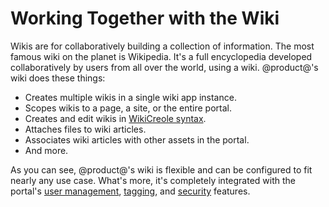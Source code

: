 # Working Together with the Wiki [](id=working-together-with-the-wiki)

Wikis are for collaboratively building a collection of information. The most
famous wiki on the planet is Wikipedia. It's a full encyclopedia developed
collaboratively by users from all over the world, using a wiki. @product@'s wiki
does these things: 

-   Creates multiple wikis in a single wiki app instance. 
-   Scopes wikis to a page, a site, or the entire portal. 
-   Creates and edit wikis in 
    [WikiCreole syntax](http://www.wikicreole.org/). 
-   Attaches files to wiki articles. 
-   Associates wiki articles with other assets in the portal. 
-   And more.

As you can see, @product@'s wiki is flexible and can be configured to fit 
nearly any use case. What's more, it's completely integrated with the portal's 
[user management](/discover/portal/-/knowledge_base/7-1/user-management), 
[tagging](/discover/portal/-/knowledge_base/7-1/organizing-content-with-tags), 
and 
[security](/discover/deployment/-/knowledge_base/7-1/liferay-portal-security) 
features. 
